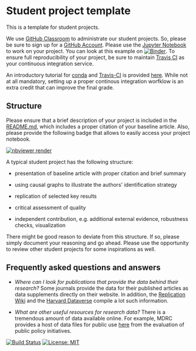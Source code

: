# Student project template

This is a template for student projects.

We use [GitHub Classroom](https://classroom.github.com) to administrate our student projects. So, please be sure to sign up for a [GitHub Account](http://github.com). Please use the [Jupyter Notebook](https://github.com/HumanCapitalAnalysis/student-project-template/blob/master/student_project.ipynb) to work on your project. You can look at this example on [![Binder](https://mybinder.org/badge_logo.svg)](https://mybinder.org/v2/gh/HumanCapitalAnalysis/student-project-template/master?filepath=student_project.ipynb). To ensure full reproducibility of your project, be sure to maintain [Travis CI](https://travis-ci.org) as your continuous integration service.

An introductory tutorial for [conda](https://conda.io) and [Travis-CI](https://docs.travis-ci.com/) is provided [here](https://github.com/HumanCapitalAnalysis/student-project-template/blob/master/tutorial_conda_travis.ipynb). While not at all mandatory, setting up a proper continous integration worfklow is an extra credit that can improve the final grade.

## Structure

Please ensure that a brief description of your project is included in the [README.md](https://github.com/HumanCapitalAnalysis/student-project-template/blob/master/README.md), which includes a proper citation of your baseline article. Also, please provide the following badge that allows to easily access your project notebook.

 [![nbviewer render]("https://raw.githubusercontent.com/jupyter/design/master/logos/Badges/nbviewer_badge.png)](https://nbviewer.jupyter.org/github/HumanCapitalAnalysis/student-project-template/blob/master/student_project.ipynb)

A typical student project has the following structure:

* presentation of baseline article with proper citation and brief summary

* using causal graphs to illustrate the authors' identification strategy

* replication of selected key results

* critical assessment of quality

* independent contribution, e.g. additional external evidence, robustness checks, visualization

There might be good reason to deviate from this structure. If so, please simply document your reasoning and go ahead. Please use the opportunity to review other student projects for some inspirations as well.


## Frequently asked questions and answers

* *Where can I look for publications that provide the data behind their research?* Some journals provide the data for their published articles as data supplements directly on their website. In addition, the [Replication Wiki](http://replication.uni-goettingen.de/wiki/index.php/Main_Page)  and the [Harvard Dataverse](https://dataverse.harvard.edu) compile a lot such information.

* *What are other useful resources for research data?* There is a tremendous amount of data available online. For example, MDRC provides a host of data files for public use [here](https://www.mdrc.org/available-public-use-files) from the evaluation of public policy initiatives.

[![Build Status](https://travis-ci.org/HumanCapitalAnalysis/student-project-template.svg?branch=master)](https://travis-ci.org/HumanCapitalAnalysis/student-project-template) [![License: MIT](https://img.shields.io/badge/License-MIT-blue.svg)](HumanCapitalAnalysis/student-project-template/blob/master/LICENSE)
